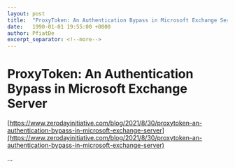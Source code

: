 ```yaml
---
layout: post
title:  "ProxyToken: An Authentication Bypass in Microsoft Exchange Server"
date:   1990-01-01 19:55:00 +0000
author: PfiatDe
excerpt_separator: <!--more-->
---
```


# ProxyToken: An Authentication Bypass in Microsoft Exchange Server
[https://www.zerodayinitiative.com/blog/2021/8/30/proxytoken-an-authentication-bypass-in-microsoft-exchange-server](https://www.zerodayinitiative.com/blog/2021/8/30/proxytoken-an-authentication-bypass-in-microsoft-exchange-server)

...
<!--more-->
